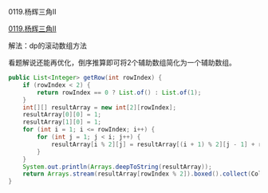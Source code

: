 0119.杨辉三角II

[0119.杨辉三角II](https://leetcode-cn.com/problems/pascals-triangle-ii/)

解法：dp的滚动数组方法

看题解说还能再优化，倒序推算即可将2个辅助数组简化为一个辅助数组。



```java
public List<Integer> getRow(int rowIndex) {
    if (rowIndex < 2) {
        return rowIndex == 0 ? List.of() : List.of(1);
    }
    int[][] resultArray = new int[2][rowIndex];
    resultArray[0][0] = 1;
    resultArray[1][0] = 1;
    for (int i = 1; i <= rowIndex; i++) {
        for (int j = 1; j < i; j++) {
            resultArray[i % 2][j] = resultArray[(i + 1) % 2][j - 1] + resultArray[(i + 1) % 2][j];
        }
    }
    System.out.println(Arrays.deepToString(resultArray));
    return Arrays.stream(resultArray[rowIndex % 2]).boxed().collect(Collectors.toList());
}
```

